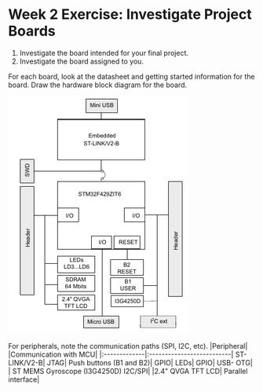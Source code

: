 # Week 2 Exercise: Investigate Project Boards
1. Investigate the board intended for your final project. 
2. Investigate the board assigned to you. 

For each board, look at the datasheet and getting started information for the board. 
Draw the hardware block diagram for the board.

![Dev board: Hardware block diagram](assets/hw_bd_stm32f4discovery.png)

For peripherals, note the communication paths (SPI, I2C, etc).
|Peripheral|      |Communication with MCU|
|:-------------|:--------------------------|
ST-LINK/V2-B|    JTAG|
Push buttons (B1 and B2)|    GPIO|
LEDs|            GPIO|
USB- OTG|               |
ST MEMS Gyroscope (I3G4250D)    I2C/SPI|
|2.4" QVGA TFT LCD|       Parallel interface|
